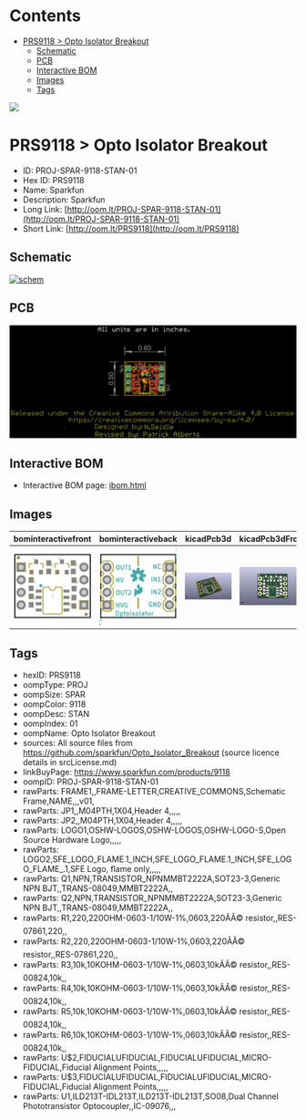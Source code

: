 



Contents
========

* [PRS9118 > Opto Isolator Breakout](#prs9118--opto-isolator-breakout)
	* [Schematic](#schematic)
	* [PCB](#pcb)
	* [Interactive BOM](#interactive-bom)
	* [Images](#images)
	* [Tags](#tags)
  
![][im]
# PRS9118 > Opto Isolator Breakout

- ID: PROJ-SPAR-9118-STAN-01
- Hex ID: PRS9118
- Name: Sparkfun
- Description: Sparkfun
- Long Link: [http://oom.lt/PROJ-SPAR-9118-STAN-01](http://oom.lt/PROJ-SPAR-9118-STAN-01)
- Short Link: [http://oom.lt/PRS9118](http://oom.lt/PRS9118)

## Schematic
  
[![schem](eagleSchemImage.png)](eagleSchemImage.png)
## PCB
  
[![pcb](eagleImage.png)](eagleImage.png)
## Interactive BOM

- Interactive BOM page: [ibom.html](https://htmlpreview.github.io/?https://github.com/oomlout/oomlout_OOMP_projects/blob/main/PROJ-SPAR-9118-STAN-01/kicad/bom/ibom.html)

## Images
  
  

|bominteractivefront|bominteractiveback|kicadPcb3d|kicadPcb3dFront|kicadPcb3dBack|eagleImage|eagleSchemImage|pcbdraw|pcbdrawback|
| :---: | :---: | :---: | :---: | :---: | :---: | :---: | :---: | :---: |
|[![bominteractivefront](bomFront_140.png)](bomFront.png)|[![bominteractiveback](bomBack_140.png)](bomBack.png)|[![kicadPcb3d](kicadPcb3d_140.png)](kicadPcb3d.png)|[![kicadPcb3dFront](kicadPcb3dFront_140.png)](kicadPcb3dFront.png)|[![kicadPcb3dBack](kicadPcb3dBack_140.png)](kicadPcb3dBack.png)|[![eagleImage](eagleImage_140.png)](eagleImage.png)|[![eagleSchemImage](eagleSchemImage_140.png)](eagleSchemImage.png)|[![pcbdraw](pcbdraw_140.png)](pcbdraw.png)|[![pcbdrawback](pcbdrawBack_140.png)](pcbdrawBack.png)|

## Tags

- hexID: PRS9118
- oompType: PROJ
- oompSize: SPAR
- oompColor: 9118
- oompDesc: STAN
- oompIndex: 01
- oompName: Opto Isolator Breakout
- sources: All source files from https://github.com/sparkfun/Opto_Isolator_Breakout (source licence details in srcLicense.md)
- linkBuyPage: https://www.sparkfun.com/products/9118
- oompID: PROJ-SPAR-9118-STAN-01
- rawParts: FRAME1,,FRAME-LETTER,CREATIVE_COMMONS,Schematic Frame,NAME,,,v01,
- rawParts: JP1,,M04PTH,1X04,Header 4,,,,,
- rawParts: JP2,,M04PTH,1X04,Header 4,,,,,
- rawParts: LOGO1,OSHW-LOGOS,OSHW-LOGOS,OSHW-LOGO-S,Open Source Hardware Logo,,,,,
- rawParts: LOGO2,SFE_LOGO_FLAME.1_INCH,SFE_LOGO_FLAME.1_INCH,SFE_LOGO_FLAME_.1,SFE Logo, flame only,,,,,
- rawParts: Q1,NPN,TRANSISTOR_NPNMMBT2222A,SOT23-3,Generic NPN BJT,,TRANS-08049,MMBT2222A,,
- rawParts: Q2,NPN,TRANSISTOR_NPNMMBT2222A,SOT23-3,Generic NPN BJT,,TRANS-08049,MMBT2222A,,
- rawParts: R1,220,220OHM-0603-1/10W-1%,0603,220ÃÂ© resistor,,RES-07861,220,,
- rawParts: R2,220,220OHM-0603-1/10W-1%,0603,220ÃÂ© resistor,,RES-07861,220,,
- rawParts: R3,10k,10KOHM-0603-1/10W-1%,0603,10kÃÂ© resistor,,RES-00824,10k,,
- rawParts: R4,10k,10KOHM-0603-1/10W-1%,0603,10kÃÂ© resistor,,RES-00824,10k,,
- rawParts: R5,10k,10KOHM-0603-1/10W-1%,0603,10kÃÂ© resistor,,RES-00824,10k,,
- rawParts: R6,10k,10KOHM-0603-1/10W-1%,0603,10kÃÂ© resistor,,RES-00824,10k,,
- rawParts: U$2,FIDUCIALUFIDUCIAL,FIDUCIALUFIDUCIAL,MICRO-FIDUCIAL,Fiducial Alignment Points,,,,,
- rawParts: U$3,FIDUCIALUFIDUCIAL,FIDUCIALUFIDUCIAL,MICRO-FIDUCIAL,Fiducial Alignment Points,,,,,
- rawParts: U1,ILD213T-IDL213T,ILD213T-IDL213T,SO08,Dual Channel Phototransistor Optocoupler,,IC-09076,,,



[im]: kicadPcb3d_450.png

